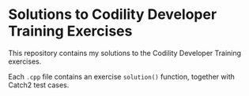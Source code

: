# Solutions to Codility Developer Training Exercises

This repository contains my solutions to the Codility Developer Training exercises.

Each ```.cpp``` file contains an exercise ```solution()``` function, together with Catch2 test cases.
